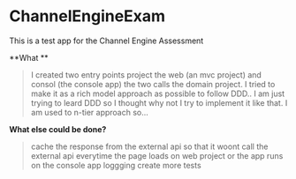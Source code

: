 # ChannelEngineExam
 
This is a test app for the Channel Engine Assessment

**What **
> I created two entry points project the web (an mvc project) and consol (the console app) the two calls the domain project. I tried to make it as a rich model approach as possible to follow DDD.. I am just trying to leard DDD so I thought why not I try to implement it like that. I am used to n-tier approach so...

**What else could be done?**

> cache the response from the external api so that it woont call the external api everytime the page loads on web project or the app runs on the console app
> loggging
> create more tests
